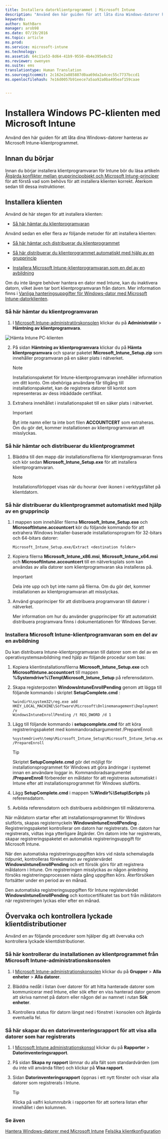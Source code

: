 ```yaml
---
title: Installera datorklientprogrammet | Microsoft Intune
description: "Använd den här guiden för att låta dina Windows-datorer hanteras av Microsoft Intune-klientprogrammet."
keywords: 
author: NathBarn
manager: arob98
ms.date: 07/19/2016
ms.topic: article
ms.prod: 
ms.service: microsoft-intune
ms.technology: 
ms.assetid: 64c11e53-8d64-41b9-9550-4b4e395e8c52
ms.reviewer: owenyen
ms.suite: ems
translationtype: Human Translation
ms.sourcegitcommit: 2c162e2a885887d0aa69da2a4cec55c7737bccd1
ms.openlocfilehash: 7e16d0057b91eece7a5aa92a0ba495eaf159caae


---
```


# Installera Windows PC-klienten med Microsoft Intune
Använd den här guiden för att låta dina Windows-datorer hanteras av Microsoft Intune-klientprogrammet.

## Innan du börjar
Innan du börjar installera klientprogramvaran för Intune bör du läsa artikeln [Åtgärda konflikter mellan grupprincipobjekt och Microsoft Intune-principer](resolve-gpo-and-microsoft-intune-policy-conflicts.md) för att förstå vad som behövs för att installera klienten korrekt. Återkom sedan till dessa instruktioner.

## Installera klienten
Använd de här stegen för att installera klienten:

-   [Så här hämtar du klientprogramvaran](#to-download-the-client-software)

Använd sedan en eller flera av följande metoder för att installera klienten:

-   [Så här hämtar och distribuerar du klientprogrammet](#to-manually-deploy-the-client-software)

-   [Så här distribuerar du klientprogrammet automatiskt med hjälp av en grupprincip](#to-automatically-deploy-the-client-software-by-using-group-policy)

-   [Installera Microsoft Intune-klientprogramvaran som en del av en avbildning](#install-the-microsoft-intune-client-software-as-part-of-an-image)

Om du inte längre behöver hantera en dator med Intune, kan du inaktivera datorn, vilket även tar bort klientprogramvaran från datorn. Mer information finns i [Vanliga hanteringsuppgifter för Windows-dator med Microsoft Intune-datorklienten](common-windows-pc-management-tasks-with-the-microsoft-intune-computer-client.md).

### Så här hämtar du klientprogramvaran

1.  I [Microsoft Intune-administratörskonsolen](https://manage.microsoft.com/) klickar du på **Administratör** &gt; **Hämtning av klientprogramvara**.

  ![Hämta Intune PC-klienten](./media/pc-SA-client-download.png)

2.  På sidan **Hämtning av klientprogramvara** klickar du på **Hämta klientprogramvara** och sparar paketet **Microsoft_Intune_Setup.zip** som innehåller programvaran på en säker plats i nätverket.

    > [!NOTE]
    > Installationspaketet för Intune-klientprogramvaran innehåller information om ditt konto. Om obehöriga användare får tillgång till installationspaketet, kan de registrera datorer till kontot som representeras av dess inbäddade certifikat.

3.  Extrahera innehållet i installationspaket till en säker plats i nätverket.

    > [!IMPORTANT]
    > Byt inte namn eller ta inte bort filen **ACCOUNTCERT** som extraheras. Om du gör det, kommer installationen av klientprogramvaran att misslyckas.

### Så här hämtar och distribuerar du klientprogrammet

1.  Bläddra till den mapp där installationsfilerna för klientprogramvaran finns och kör sedan **Microsoft_Intune_Setup.exe** för att installera klientprogramvaran.

    > [!NOTE]
    > Installationsförloppet visas när du hovrar över ikonen i verktygsfältet på klientdatorn.

### Så här distribuerar du klientprogrammet automatiskt med hjälp av en grupprincip

1.  I mappen som innehåller filerna **Microsoft_Intune_Setup.exe** och **MicrosoftIntune.accountcert** kör du följande kommando för att extrahera Windows Installer-baserade installationsprogram för 32-bitars och 64-bitars datorer:

    ```
    Microsoft_Intune_Setup.exe/Extract <destination folder>
    ```

2.  Kopiera filerna **Microsoft_Intune_x86.msi**, **Microsoft_Intune_x64.msi** och **MicrosoftIntune.accountcert** till en nätverksplats som kan användas av alla datorer som klientprogramvaran ska installeras på.

    > [!IMPORTANT]
    > Dela inte upp och byt inte namn på filerna. Om du gör det, kommer installationen av klientprogramvaran att misslyckas.

3.  Använd grupprinciper för att distribuera programvaran till datorer i nätverket.

    Mer information om hur du använder grupprinciper för att automatiskt distribuera programvara finns i dokumentationen för Windows Server.

### Installera Microsoft Intune-klientprogramvaran som en del av en avbildning
Du kan distribuera Intune-klientprogramvaran till datorer som en del av en operativsystemsavbildning med hjälp av följande procedur som bas:

1.  Kopiera klientinstallationsfilerna **Microsoft_Intune_Setup.exe** och **MicrosoftIntune.accountcert** till mappen **%Systemdrive%\Temp\Microsoft_Intune_Setup** på referensdatorn.

2.  Skapa registerposten **WindowsIntuneEnrollPending** genom att lägga till följande kommando i skriptet **SetupComplete.cmd** :

    ```
    %windir%\system32\reg.exe add HKEY_LOCAL_MACHINE\Software\Microsoft\Onlinemanagement\Deployment /v
    WindowsIntuneEnrollPending /t REG_DWORD /d 1
    ```

3.  Lägg till följande kommando i **setupcomplete.cmd** för att köra registreringspaketet med kommandoradsargumentet /PrepareEnroll:

    ```
    %systemdrive%\temp\Microsoft_Intune_Setup\Microsoft_Intune_Setup.exe /PrepareEnroll
    ```
    > [!TIP]
    > Skriptet **SetupComplete.cmd** gör det möjligt för installationsprogrammet för Windows att göra ändringar i systemet innan en användare loggar in. Kommandoradsargumentet **/PrepareEnroll** förbereder en måldator för att registreras automatiskt i Intune efter att installationsprogrammet för Windows slutförts.

4.  Lägg **SetupComplete.cmd** i mappen **%Windir%\Setup\Scripts** på referensdatorn.

5.  Avbilda referensdatorn och distribuera avbildningen till måldatorerna.

När måldatorn startar efter att installationsprogrammet för Windows slutförts, skapas registernyckeln **WindowsIntuneEnrollPending** . Registreringspaketet kontrollerar om datorn har registrerats. Om datorn har registrerats, vidtas inga ytterligare åtgärder. Om datorn inte har registrerats, skapar registreringspaketet en automatisk registreringsuppgift för Microsoft Intune.

När den automatiska registreringsuppgiften körs vid nästa schemalagda tidpunkt, kontrolleras förekomsten av registervärdet **WindowsIntuneEnrollPending** och ett försök görs för att registrera måldatorn i Intune. Om registreringen misslyckas av någon anledning försöks registreringsprocessen nästa gång uppgiften körs. Återförsöken fortsätter under en period av en månad.

Den automatiska registreringsuppgiften för Intune registervärdet **WindowsIntuneEnrollPending** och kontocertifikatet tas bort från måldatorn när registreringen lyckas eller efter en månad.

## Övervaka och kontrollera lyckade klientdistributioner
Använd en av följande procedurer som hjälper dig att övervaka och kontrollera lyckade klientdistributioner.

### Så här kontrollerar du installationen av klientprogrammet från Microsoft Intune-administrationskonsolen

1.  I [Microsoft Intune-administrationskonsolen](https://manage.microsoft.com/) klickar du på **Grupper** &gt; **Alla enheter** &gt; **Alla datorer**.

2.  Bläddra nedåt i listan över datorer för att hitta hanterade datorer som kommunicerar med Intune, eller sök efter en viss hanterad dator genom att skriva namnet på datorn eller någon del av namnet i rutan **Sök enheter**.

3.  Kontrollera status för datorn längst ned i fönstret i konsolen och åtgärda eventuella fel.

### Så här skapar du en datorinventeringsrapport för att visa alla datorer som har registrerats

1.  I [Microsoft Intune administrationskonsol](https://manage.microsoft.com/) klickar du på **Rapporter** &gt; **Datorinventeringsrapport**.

2.  På sidan **Skapa ny rapport** lämnar du alla fält som standardvärden (om du inte vill använda filter) och klickar på **Visa rapport**.

3.  Sidan **Datorinventeringsrapport** öppnas i ett nytt fönster och visar alla datorer som registrerats i Intune.

    > [!TIP]
    > Klicka på valfri kolumnrubrik i rapporten för att sortera listan efter innehållet i den kolumnen.


### Se även
[Hantera Windows-datorer med Microsoft Intune](manage-windows-pcs-with-microsoft-intune.md)
[Felsöka klientkonfiguration](../troubleshoot/troubleshoot-client-setup-in-microsoft-intune)



<!--HONumber=Aug16_HO4-->


